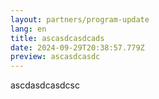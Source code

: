 ```yaml
---
layout: partners/program-update
lang: en
title: ascasdcasdcads
date: 2024-09-29T20:38:57.779Z
preview: a﻿scasdcasdc
---
```

a﻿scdasdcasdcsc